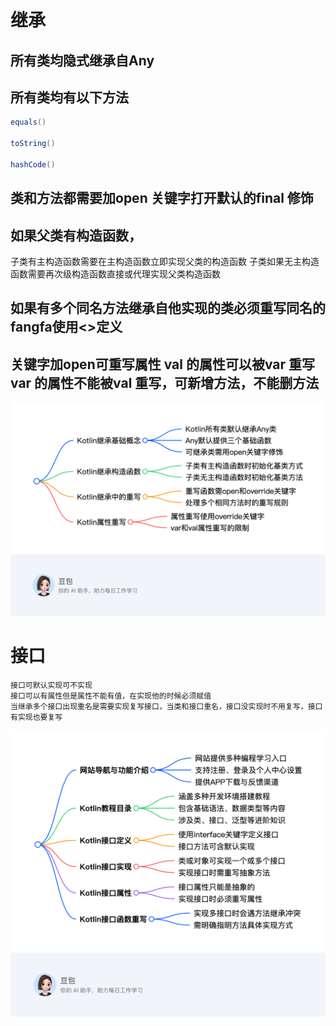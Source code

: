 # 继承

## 所有类均隐式继承自Any

## 所有类均有以下方法
```` java
equals()

toString()

hashCode()
````
## 类和方法都需要加open 关键字打开默认的final 修饰

## 如果父类有构造函数，
子类有主构造函数需要在主构造函数立即实现父类的构造函数
子类如果无主构造函数需要再次级构造函数直接或代理实现父类构造函数

## 如果有多个同名方法继承自他实现的类必须重写同名的fangfa使用<>定义

## 关键字加open可重写属性 val 的属性可以被var 重写 var 的属性不能被val 重写，可新增方法，不能删方法

![img.png](img.png)

# 接口
    接口可默认实现可不实现
    接口可以有属性但是属性不能有值，在实现他的时候必须赋值
    当继承多个接口出现重名是需要实现复写接口，当类和接口重名，接口没实现时不用复写，接口有实现也要复写

![img_1.png](img_1.png)
